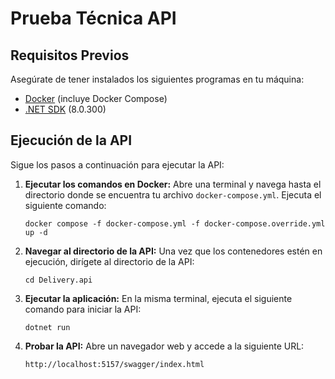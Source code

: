 # Prueba Técnica API

## Requisitos Previos

Asegúrate de tener instalados los siguientes programas en tu máquina:

- [Docker](https://www.docker.com/get-started) (incluye Docker Compose)
- [.NET SDK](https://dotnet.microsoft.com/download) (8.0.300)

## Ejecución de la API

Sigue los pasos a continuación para ejecutar la API:

1. **Ejecutar los comandos en Docker:**
   Abre una terminal y navega hasta el directorio donde se encuentra tu archivo `docker-compose.yml`. Ejecuta el siguiente comando:

   ```
   docker compose -f docker-compose.yml -f docker-compose.override.yml up -d
   ```
2. **Navegar al directorio de la API:**
   Una vez que los contenedores estén en ejecución, dirígete al directorio de la API:

   ```
   cd Delivery.api
   ```
3. **Ejecutar la aplicación:**
   En la misma terminal, ejecuta el siguiente comando para iniciar la API:

   ```
   dotnet run
   ```
4. **Probar la API:**
   Abre un navegador web y accede a la siguiente URL:

   ```
   http://localhost:5157/swagger/index.html
   ```
